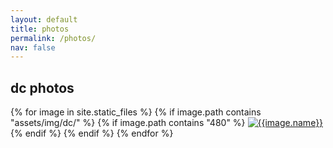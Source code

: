 ```yaml
---
layout: default
title: photos
permalink: /photos/
nav: false
---
```


<h2>dc photos</h2>
<div class="image-gallery">
  {% for image in site.static_files %}
    {% if image.path contains "assets/img/dc/" %}
        {% if image.path contains "480" %}
            <a href="{{image.path}}" data-lightbox="gallery" data-title="{{image.name}}">
            <img src="{{image.path}}" alt="{{image.name}}" /></a>
        {% endif %}
    {% endif %}
  {% endfor %}
</div>
